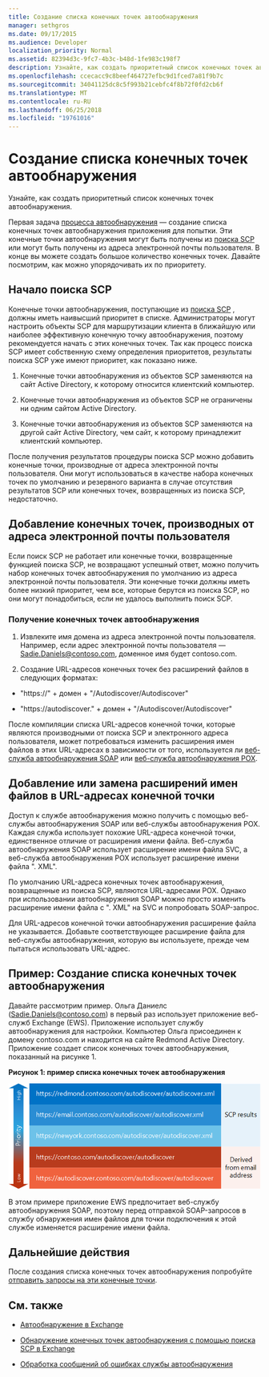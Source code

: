 ```yaml
---
title: Создание списка конечных точек автообнаружения
manager: sethgros
ms.date: 09/17/2015
ms.audience: Developer
localization_priority: Normal
ms.assetid: 82394d3c-9fc7-4b3c-b48d-1fe983c198f7
description: Узнайте, как создать приоритетный список конечных точек автообнаружения.
ms.openlocfilehash: ccecacc9c8beef464727efbc9d1fced7a81f9b7c
ms.sourcegitcommit: 34041125dc8c5f993b21cebfc4f8b72f0fd2cb6f
ms.translationtype: MT
ms.contentlocale: ru-RU
ms.lasthandoff: 06/25/2018
ms.locfileid: "19761016"
---
```

# <a name="generate-a-list-of-autodiscover-endpoints"></a>Создание списка конечных точек автообнаружения

Узнайте, как создать приоритетный список конечных точек автообнаружения.
  
Первая задача [процесса автообнаружения](autodiscover-for-exchange.md) — создание списка конечных точек автообнаружения приложения для попытки. Эти конечные точки автообнаружения могут быть получены из [поиска SCP](how-to-find-autodiscover-endpoints-by-using-scp-lookup-in-exchange.md) или могут быть получены из адреса электронной почты пользователя. В конце вы можете создать большое количество конечных точек. Давайте посмотрим, как можно упорядочивать их по приоритету. 
  
## <a name="start-with-scp-lookup"></a>Начало поиска SCP
<a name="bk_StartWithScp"> </a>

Конечные точки автообнаружения, поступающие из [поиска SCP](how-to-find-autodiscover-endpoints-by-using-scp-lookup-in-exchange.md) , должны иметь наивысший приоритет в списке. Администраторы могут настроить объекты SCP для маршрутизации клиента в ближайшую или наиболее эффективную конечную точку автообнаружения, поэтому рекомендуется начать с этих конечных точек. Так как процесс поиска SCP имеет собственную схему определения приоритетов, результаты поиска SCP уже имеют приоритет, как показано ниже. 
  
1. Конечные точки автообнаружения из объектов SCP заменяются на сайт Active Directory, к которому относится клиентский компьютер.
    
2. Конечные точки автообнаружения из объектов SCP не ограничены ни одним сайтом Active Directory.
    
3. Конечные точки автообнаружения из объектов SCP заменяются на другой сайт Active Directory, чем сайт, к которому принадлежит клиентский компьютер.
    
После получения результатов процедуры поиска SCP можно добавить конечные точки, производные от адреса электронной почты пользователя. Они могут использоваться в качестве набора конечных точек по умолчанию и резервного варианта в случае отсутствия результатов SCP или конечных точек, возвращенных из поиска SCP, недостаточно.
  
## <a name="add-endpoints-derived-from-the-users-email-address"></a>Добавление конечных точек, производных от адреса электронной почты пользователя
<a name="bk_AddDerivedEndpoints"> </a>

Если поиск SCP не работает или конечные точки, возвращенные функцией поиска SCP, не возвращают успешный ответ, можно получить набор конечных точек автообнаружения по умолчанию из адреса электронной почты пользователя. Эти конечные точки должны иметь более низкий приоритет, чем все, которые берутся из поиска SCP, но они могут понадобиться, если не удалось выполнить поиск SCP.
  
### <a name="to-derive-autodiscover-endpoints"></a>Получение конечных точек автообнаружения

1. Извлеките имя домена из адреса электронной почты пользователя. Например, если адрес электронной почты пользователя — Sadie.Daniels@contoso.com, доменное имя будет contoso.com.
    
2. Создание URL-адресов конечных точек без расширений файлов в следующих форматах:
    
  - "https://" + домен + "/Autodiscover/Autodiscover"
    
  - "https://autodiscover." + домен + "/Autodiscover/Autodiscover"
    
После компиляции списка URL-адресов конечной точки, которые являются производными от поиска SCP и электронного адреса пользователя, может потребоваться изменить расширения имен файлов в этих URL-адресах в зависимости от того, используется ли [веб-служба автообнаружения SOAP](http://msdn.microsoft.com/library/61c21ea9-7fea-4f56-8ada-bf80e1e6b074%28Office.15%29.aspx) или [веб-служба автообнаружения POX](http://msdn.microsoft.com/library/877152f0-f4b1-4f63-b2ce-924f4bdf2d20%28Office.15%29.aspx).
  
## <a name="add-or-replace-file-name-extensions-in-endpoint-urls"></a>Добавление или замена расширений имен файлов в URL-адресах конечной точки
<a name="bk_FileExtensions"> </a>

Доступ к службе автообнаружения можно получить с помощью веб-службы автообнаружения SOAP или веб-службы автообнаружения POX. Каждая служба использует похожие URL-адреса конечной точки, единственное отличие от расширения имени файла. Веб-служба автообнаружения SOAP использует расширение имени файла SVC, а веб-служба автообнаружения POX использует расширение имени файла ". XML".
  
По умолчанию URL-адреса конечных точек автообнаружения, возвращенные из поиска SCP, являются URL-адресами POX. Однако при использовании автообнаружения SOAP можно просто изменить расширение имени файла с ". XML" на SVC и попробовать SOAP-запрос.
  
Для URL-адресов конечной точки автообнаружения расширение файла не указывается. Добавьте соответствующее расширение файла для веб-службы автообнаружения, которую вы используете, прежде чем пытаться использовать URL-адрес.
  
## <a name="example-generating-a-list-of-autodiscover-endpoints"></a>Пример: Создание списка конечных точек автообнаружения
<a name="bk_Example"> </a>

Давайте рассмотрим пример. Ольга Даниелс (Sadie.Daniels@contoso.com) в первый раз использует приложение веб-служб Exchange (EWS). Приложение использует службу автообнаружения для настройки. Компьютер Ольга присоединен к домену contoso.com и находится на сайте Redmond Active Directory. Приложение создает список конечных точек автообнаружения, показанный на рисунке 1.
  
**Рисунок 1: пример списка конечных точек автообнаружения**

![Пример списка конечных точек службы автообнаружения, где конечные точки, полученные с помощью поиска SCP, имеют более высокий приоритет, чем производные конечные точки.](media/Ex15_Autodiscover_GenerateList_Example.png)
  
В этом примере приложение EWS предпочитает веб-службу автообнаружения SOAP, поэтому перед отправкой SOAP-запросов в службу обнаружения имен файлов для точки подключения к этой службе изменяется расширение имени файла.
  
## <a name="next-steps"></a>Дальнейшие действия
<a name="bk_NextSteps"> </a>

После создания списка конечных точек автообнаружения попробуйте [отправить запросы на эти конечные точки](how-to-get-user-settings-from-exchange-by-using-autodiscover.md).
  
## <a name="see-also"></a>См. также


- [Автообнаружение в Exchange](autodiscover-for-exchange.md)
    
- [Обнаружение конечных точек автообнаружения с помощью поиска SCP в Exchange](how-to-find-autodiscover-endpoints-by-using-scp-lookup-in-exchange.md)
    
- [Обработка сообщений об ошибках службы автообнаружения](handling-autodiscover-error-messages.md)
    

